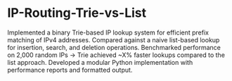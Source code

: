# IP-Routing-Trie-vs-List

Implemented a binary Trie-based IP lookup system for efficient prefix matching of IPv4 addresses.
Compared against a naive list-based lookup for insertion, search, and deletion operations.
Benchmarked performance on 2,000 random IPs → Trie achieved ~X% faster lookups compared to the list approach.
Developed a modular Python implementation with performance reports and formatted output.

